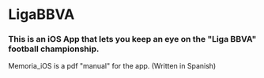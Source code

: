 # LigaBBVA

### This is an iOS App that lets you keep an eye on the "Liga BBVA" football championship.

Memoria_iOS is a pdf "manual" for the app. (Written in Spanish)

